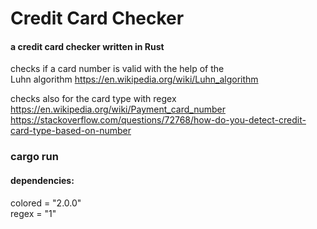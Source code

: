 # Credit Card Checker

#### a credit card checker written in Rust  

checks if a card number is valid with the help of the  
Luhn algorithm https://en.wikipedia.org/wiki/Luhn_algorithm  

checks also for the card type with regex  
https://en.wikipedia.org/wiki/Payment_card_number  
https://stackoverflow.com/questions/72768/how-do-you-detect-credit-card-type-based-on-number  


### cargo run  

#### dependencies:  
colored = "2.0.0"  
regex = "1"  
